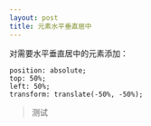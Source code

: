 ```yaml
---
layout: post
title: 元素水平垂直居中
---
```


对需要水平垂直居中的元素添加：

    position: absolute;
    top: 50%;
    left: 50%;
    transform: translate(-50%, -50%);
    
    
> 测试